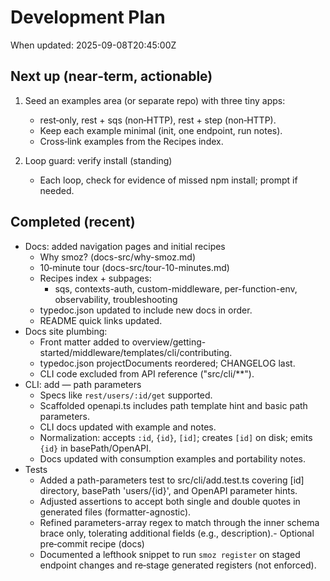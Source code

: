 # Development Plan

When updated: 2025-09-08T20:45:00Z

## Next up (near‑term, actionable)

1. Seed an examples area (or separate repo) with three tiny apps:
   - rest‑only, rest + sqs (non‑HTTP), rest + step (non‑HTTP).
   - Keep each example minimal (init, one endpoint, run notes).
   - Cross‑link examples from the Recipes index.

2. Loop guard: verify install (standing)
   - Each loop, check for evidence of missed npm install; prompt if needed.

## Completed (recent)

- Docs: added navigation pages and initial recipes
  - Why smoz? (docs-src/why-smoz.md)
  - 10‑minute tour (docs-src/tour-10-minutes.md)
  - Recipes index + subpages:
    - sqs, contexts-auth, custom-middleware, per-function-env, observability, troubleshooting
  - typedoc.json updated to include new docs in order.
  - README quick links updated.
- Docs site plumbing:
  - Front matter added to overview/getting-started/middleware/templates/cli/contributing.
  - typedoc.json projectDocuments reordered; CHANGELOG last.
  - CLI code excluded from API reference ("src/cli/\*\*").
- CLI: add — path parameters
  - Specs like `rest/users/:id/get` supported.
  - Scaffolded openapi.ts includes path template hint and basic path parameters.
  - CLI docs updated with example and notes.
  - Normalization: accepts `:id`, `{id}`, `[id]`; creates `[id]` on disk; emits `{id}` in basePath/OpenAPI.
  - Docs updated with consumption examples and portability notes.
- Tests
  - Added a path-parameters test to src/cli/add.test.ts covering [id] directory, basePath 'users/{id}', and OpenAPI parameter hints.
  - Adjusted assertions to accept both single and double quotes in
    generated files (formatter-agnostic).
  - Refined parameters-array regex to match through the inner schema brace only, tolerating additional fields (e.g., description).- Optional pre‑commit recipe (docs)
  - Documented a lefthook snippet to run `smoz register` on staged endpoint changes
    and re‑stage generated registers (not enforced).
